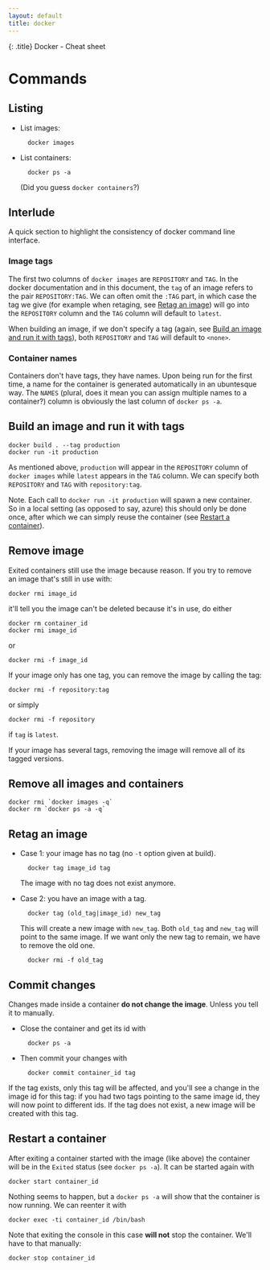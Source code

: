 ```yaml
---
layout: default
title: docker
---
```


{: .title}
Docker - Cheat sheet

# Commands
## Listing
- List images:

		docker images

- List containers:

		docker ps -a

	(Did you guess `docker containers`?)

## Interlude
A quick section to highlight the consistency of docker command line interface.

### Image tags
The first two columns of `docker images` are `REPOSITORY` and `TAG`. In the docker documentation and in this document, the `tag` of an image
refers to the pair `REPOSITORY:TAG`. We can often omit the `:TAG` part, in which case the tag we give
(for example when retaging, see [Retag an image](#retag-an-image)) will go into the `REPOSITORY` column and the `TAG` column will default to `latest`.

When building an image, if we don't specify a tag (again, see [Build an image and run it with tags](#build-an-image-and-run-it-with-tags)),
both `REPOSITORY` and `TAG` will default to `<none>`.

### Container names
Containers don't have tags, they have names. Upon being run for the first time, a name for the container is generated automatically
in an ubuntesque way. The `NAMES` (plural, does it mean you can assign multiple names to a container?) column is obviously the last column of `docker ps -a`.

## Build an image and run it with tags

	docker build . --tag production
	docker run -it production

As mentioned above, `production` will appear in the `REPOSITORY` column of `docker images` while `latest` appears in the `TAG` column.
We can specify both `REPOSITORY` and `TAG` with `repository:tag`.

Note. Each call to `docker run -it production` will spawn a new container. So in a local setting (as opposed to say, azure)
this should only be done once, after which we can simply reuse the container (see [Restart a container](#restart-a-container)).

## Remove image
Exited containers still use the image because reason. If you try to remove an image that's still in use with:

	docker rmi image_id

it'll tell you the image can't be deleted because it's in use, do either

	docker rm container_id
	docker rmi image_id

or

	docker rmi -f image_id

If your image only has one tag, you can remove the image by calling the tag:

	docker rmi -f repository:tag

or simply

	docker rmi -f repository

if `tag` is `latest`.

If your image has several tags, removing the image will remove all of its tagged versions.

## Remove all images and containers

	docker rmi `docker images -q`
	docker rm `docker ps -a -q`

## Retag an image
- Case 1: your image has no tag (no `-t` option given at build).

		docker tag image_id tag

	The image with no tag does not exist anymore.

- Case 2: you have an image with a tag.

		docker tag (old_tag|image_id) new_tag

	This will create a new image with `new_tag`. Both `old_tag` and `new_tag` will point to the same image.
	If we want only the new tag to remain, we have to remove the old one.

		docker rmi -f old_tag

## Commit changes
Changes made inside a container **do not change the image**. Unless you tell it to manually.

- Close the container and get its id with

		docker ps -a

- Then commit your changes with

		docker commit container_id tag

If the tag exists, only this tag will be affected, and you'll see a change in the image id for this tag:
if you had two tags pointing to the same image id, they will now point to different ids.
If the tag does not exist, a new image will be created with this tag.

## Restart a container
After exiting a container started with the image (like above) the container will be in the `Exited` status (see `docker ps -a`).
It can be started again with

	docker start container_id

Nothing seems to happen, but a `docker ps -a` will show that the container is now running. We can reenter it with

	docker exec -ti container_id /bin/bash

Note that exiting the console in this case **will not** stop the container. We'll have to that manually:

	docker stop container_id

